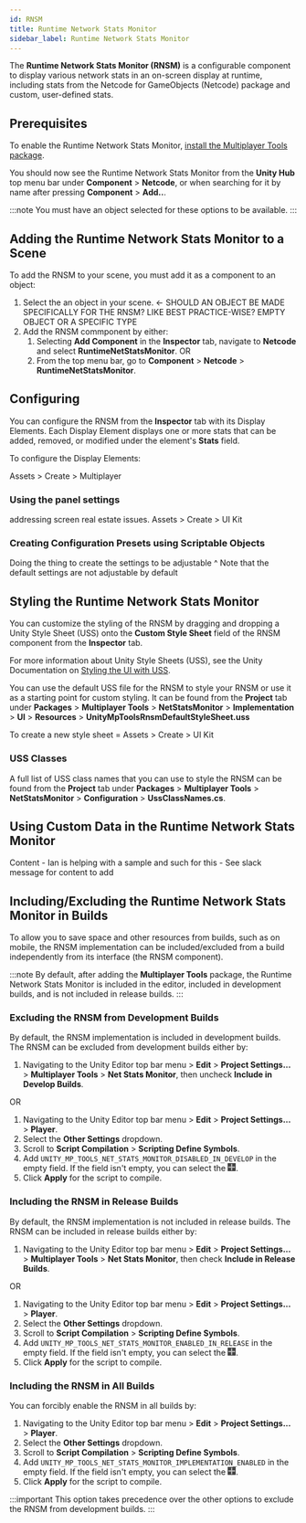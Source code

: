 ```yaml
---
id: RNSM
title: Runtime Network Stats Monitor
sidebar_label: Runtime Network Stats Monitor
---
```


The **Runtime Network Stats Monitor (RNSM)** is a configurable component to display various network stats in an on-screen display at runtime, including stats from the Netcode for GameObjects (Netcode) package and custom, user-defined stats.

## Prerequisites

To enable the Runtime Network Stats Monitor, [install the Multiplayer Tools package](install-tools.md). 

You should now see the Runtime Network Stats Monitor from the **Unity Hub** top menu bar under **Component** > **Netcode**, or when searching for it by name after pressing **Component** > **Add..**. 

:::note
You must have an object selected for these options to be available.
:::

## Adding the Runtime Network Stats Monitor to a Scene

To add the RNSM to your scene, you must add it as a component to an object:

1. Select the an object in your scene. <- SHOULD AN OBJECT BE MADE SPECIFICALLY FOR THE RNSM? LIKE BEST PRACTICE-WISE? EMPTY OBJECT OR A SPECIFIC TYPE
2. Add the RNSM commponent by either:
   1. Selecting **Add Component** in the **Inspector** tab, navigate to **Netcode** and select **RuntimeNetStatsMonitor**.
   OR
   2. From the top menu bar, go to **Component** > **Netcode** > **RuntimeNetStatsMonitor**.

## Configuring

You can configure the RNSM from the **Inspector** tab with its Display Elements. Each Display Element displays one or more stats that can be added, removed, or modified under the element's **Stats** field.

To configure the Display Elements:

Assets > Create > Multiplayer

### Using the panel settings

addressing screen real estate issues. Assets > Create > UI Kit

### Creating Configuration Presets using Scriptable Objects

Doing the thing to create the settings to be adjustable ^ Note that the default settings are not adjustable by default

## Styling the Runtime Network Stats Monitor

You can customize the styling of the RNSM by dragging and dropping a Unity Style Sheet (USS) onto the **Custom Style Sheet** field of the RNSM component from the **Inspector** tab.

For more information about Unity Style Sheets (USS), see the Unity Documentation on [Styling the UI with USS](https://docs.unity3d.com/2021.2/Documentation/Manual/UIE-USS.html).

You can use the default USS file for the RNSM to style your RNSM or use it as a starting point for custom styling. It can be found from the **Project** tab under **Packages** > **Multiplayer Tools** > **NetStatsMonitor** > **Implementation** > **UI** > **Resources** > **UnityMpToolsRnsmDefaultStyleSheet.uss**

To create a new style sheet = Assets > Create > UI Kit

### USS Classes

A full list of USS class names that you can use to style the RNSM can be found from the **Project** tab under **Packages** > **Multiplayer Tools** > **NetStatsMonitor** > **Configuration** > **UssClassNames.cs**.

## Using Custom Data in the Runtime Network Stats Monitor

Content - Ian is helping with a sample and such for this - See slack message for content to add

## Including/Excluding the Runtime Network Stats Monitor in Builds

To allow you to save space and other resources from builds, such as on mobile, the RNSM implementation can be included/excluded from a build independently from its interface (the RNSM component). 

:::note
By default, after adding the **Multiplayer Tools** package, the Runtime Network Stats Monitor is included in the editor, included in development builds, and is not included in release builds.
:::

### Excluding the RNSM from Development Builds

By default, the RNSM implementation is included in development builds. The RNSM can be excluded from development builds either by:

1. Navigating to the Unity Editor top bar menu > **Edit** > **Project Settings...** > **Multiplayer Tools** > **Net Stats Monitor**, then uncheck **Include in Develop Builds**.

OR

1. Navigating to the Unity Editor top bar menu > **Edit** > **Project Settings...** > **Player**.
2. Select the **Other Settings** dropdown.
3. Scroll to **Script Compilation** > **Scripting Define Symbols**.
4. Add `UNITY_MP_TOOLS_NET_STATS_MONITOR_DISABLED_IN_DEVELOP` in the empty field. If the field isn't empty, you can select the ![Add symbol](../static/img/add.png).
5. Click **Apply** for the script to compile.

### Including the RNSM in Release Builds

By default, the RNSM implementation is not included in release builds. The RNSM can be included in release builds either by:

1. Navigating to the Unity Editor top bar menu > **Edit** > **Project Settings...** > **Multiplayer Tools** > **Net Stats Monitor**, then check **Include in Release Builds**.

OR

1. Navigating to the Unity Editor top bar menu > **Edit** > **Project Settings...** > **Player**.
2. Select the **Other Settings** dropdown.
3. Scroll to **Script Compilation** > **Scripting Define Symbols**.
4. Add `UNITY_MP_TOOLS_NET_STATS_MONITOR_ENABLED_IN_RELEASE` in the empty field. If the field isn't empty, you can select the ![Add symbol](../static/img/add.png).
5. Click **Apply** for the script to compile.

### Including the RNSM in All Builds

You can forcibly enable the RNSM in all builds by:

1. Navigating to the Unity Editor top bar menu > **Edit** > **Project Settings...** > **Player**.
2. Select the **Other Settings** dropdown.
3. Scroll to **Script Compilation** > **Scripting Define Symbols**.
4. Add `UNITY_MP_TOOLS_NET_STATS_MONITOR_IMPLEMENTATION_ENABLED` in the empty field. If the field isn't empty, you can select the ![Add symbol](../static/img/add.png).
5. Click **Apply** for the script to compile.

:::important
This option takes precedence over the other options to exclude the RNSM from development builds.
:::